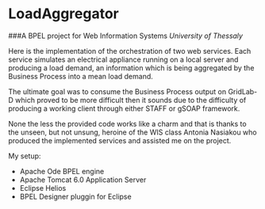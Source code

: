 # LoadAggregator
###A BPEL project for Web Information Systems
*University of Thessaly*

Here is the implementation of the orchestration of two web services. Each service 
simulates an electrical appliance running on a local server and producing a load demand, an 
information which is being aggregated by the Business Process into a mean load demand.

The ultimate goal was to consume the Business Process output on GridLab-D which proved to be
more difficult then it sounds due to the difficulty of producing a working client through 
either STAFF or gSOAP framework.

None the less the provided code works like a charm and that is thanks to the unseen, but not unsung, 
heroine of the WIS class Antonia Nasiakou who produced the implemented services and assisted me 
on the project.

My setup: 

  * Apache Ode BPEL engine
  * Apache Tomcat 6.0  Application Server
  * Eclipse Helios
  * BPEL Designer pluggin for Eclipse
